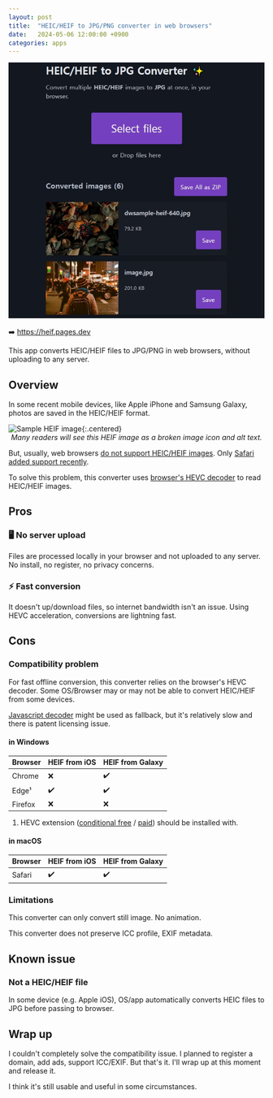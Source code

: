 ```yaml
---
layout: post
title:  "HEIC/HEIF to JPG/PNG converter in web browsers"
date:   2024-05-06 12:00:00 +0900
categories: apps
---
```

<style>
img + em { display: block; text-align: center; }
img.centered { display: block; margin-left: auto; margin-right: auto; }
</style>

![HEIC/HEIF converter screenshot](/assets/202405/heif-converter.jpg)

➡️ <https://heif.pages.dev>

This app converts HEIC/HEIF files to JPG/PNG in web browsers, without uploading to any server.


## Overview

In some recent mobile devices, like Apple iPhone and Samsung Galaxy, photos are saved in the HEIC/HEIF format.

![Sample HEIF image](/assets/202405/dwsample-heif-640.heif){:.centered}
*Many readers will see this HEIF image as a broken image icon and alt text.*

But, usually, web browsers [do not support HEIC/HEIF images](https://caniuse.com/heif). Only [Safari added support recently](https://developer.apple.com/documentation/safari-release-notes/safari-17-release-notes).

To solve this problem, this converter uses [browser's HEVC decoder](https://caniuse.com/hevc) to read HEIC/HEIF images.


## Pros

### 🖥️ No server upload

Files are processed locally in your browser and not uploaded to any server. No install, no register, no privacy concerns.


### ⚡ Fast conversion

It doesn't up/download files, so internet bandwidth isn't an issue. Using HEVC acceleration, conversions are lightning fast.
  

## Cons

### Compatibility problem

For fast offline conversion, this converter relies on the browser's HEVC decoder. Some OS/Browser may or may not be able to convert HEIC/HEIF from some devices.

[Javascript decoder](https://github.com/catdad-experiments/libheif-js) might be used as fallback, but it's relatively slow and there is patent licensing issue.


#### in Windows

Browser  | HEIF from iOS | HEIF from Galaxy
-------- | ------------- | ----------------
Chrome   | ❌            | ✔️
Edge¹    | ✔️            | ✔️
Firefox  | ❌            | ❌

1. HEVC extension ([conditional free](https://apps.microsoft.com/detail/9n4wgh0z6vhq) / [paid](https://apps.microsoft.com/detail/9nmzlz57r3t7)) should be installed with.

#### in macOS

Browser | HEIF from iOS | HEIF from Galaxy
------- | ------------- | ----------------
Safari  | ✔️            | ✔️


### Limitations

This converter can only convert still image. No animation.

This converter does not preserve ICC profile, EXIF metadata.


## Known issue

### Not a HEIC/HEIF file

In some device (e.g. Apple iOS), OS/app automatically converts HEIC files to JPG before passing to browser.


## Wrap up

I couldn't completely solve the compatibility issue. I planned to register a domain, add ads, support ICC/EXIF. But that's it. I'll wrap up at this moment and release it.

I think it's still usable and useful in some circumstances.  
　
